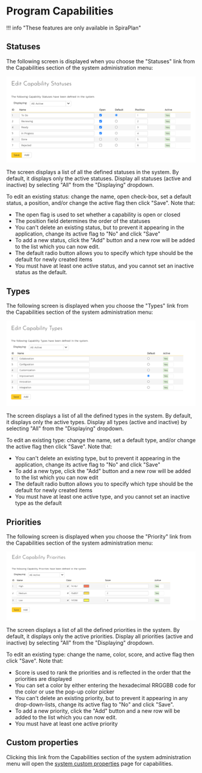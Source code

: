 # Program Capabilities

!!! info "These features are only available in SpiraPlan"

## Statuses
The following screen is displayed when you choose the "Statuses" link from the Capabilities section of the system administration menu:

![](img/system-program-capabilities-02.png)

The screen displays a list of all the defined statuses in the system. By default, it displays only the active statuses. Display all statuses (active and inactive) by selecting "All" from the "Displaying" dropdown.

To edit an existing status: change the name, open check-box, set a default status, a position, and/or change the active flag then click "Save". Note that:

- The open flag is used to set whether a capability is open or closed
- The position field determines the order of the statuses
- You can't delete an existing status, but to prevent it appearing in the application, change its active flag to "No" and click "Save"
- To add a new status, click the "Add" button and a new row will be added to the list which you can now edit.
- The default radio button allows you to specify which type should be the default for newly created items 
- You must have at least one active status, and you cannot set an inactive status as the default.


## Types
The following screen is displayed when you choose the "Types" link from the Capabilities section of the system administration menu:

![](img/system-program-capabilities-01.png)

The screen displays a list of all the defined types in the system. By default, it displays only the active types. Display all types (active and inactive) by selecting "All" from the "Displaying" dropdown.

To edit an existing type: change the name, set a default type, and/or change the active flag then click "Save". Note that:

- You can't delete an existing type, but to prevent it appearing in the application, change its active flag to "No" and click "Save"
- To add a new type, click the "Add" button and a new row will be added to the list which you can now edit
- The default radio button allows you to specify which type should be the default for newly created items 
- You must have at least one active type, and you cannot set an inactive type as the default


## Priorities
The following screen is displayed when you choose the "Priority" link from the Capabilities section of the system administration menu:

![](img/system-program-capabilities-03.png)


The screen displays a list of all the defined priorities in the system. By default, it displays only the active priorities. Display all priorities (active and inactive) by selecting "All" from the "Displaying" dropdown.

To edit an existing type: change the name, color, score, and active flag then click "Save". Note that:

- Score is used to rank the priorities and is reflected in the order that the priorities are displayed
- You can set a color by either entering the hexadecimal RRGGBB code for the color or use the pop-up color picker
- You can't delete an existing priority, but to prevent it appearing in any drop-down-lists, change its active flag to "No" and click "Save". 
- To add a new priority, click the "Add" button and a new row will be added to the list which you can now edit.
- You must have at least one active priority


## Custom properties
Clicking this link from the Capabilities section of the system administration menu will open the [system custom properties](System-Custom-Properties.md) page for capabilities.